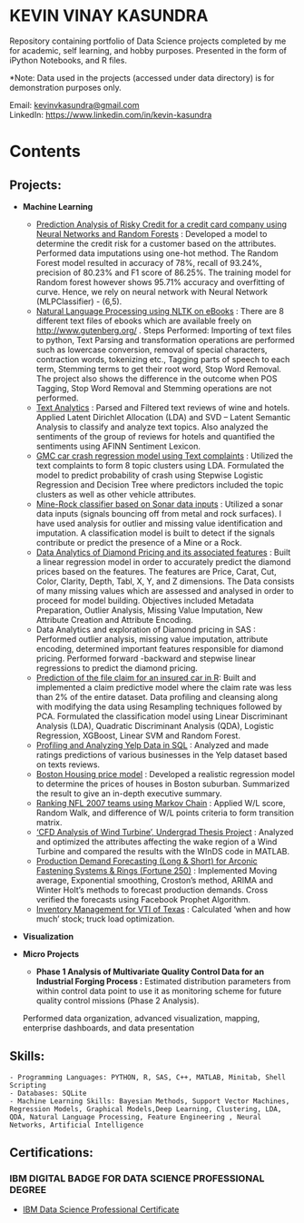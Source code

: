 # KEVIN VINAY KASUNDRA

Repository containing portfolio of Data Science projects completed by me for academic, self learning, and hobby purposes. Presented in the form of iPython Notebooks, and R files. <br> 

*Note: Data used in the projects (accessed under data directory) is for demonstration purposes only.

Email: kevinvkasundra@gmail.com <br>
LinkedIn: https://www.linkedin.com/in/kevin-kasundra


# Contents

## Projects: 
- **Machine Learning**

     - [Prediction Analysis of Risky Credit for a credit card company using Neural Networks and Random Forests]() : Developed a model to determine the credit risk for a customer based on the attributes. Performed data imputations using one-hot method. The Random Forest model resulted in accuracy of 78%, recall of 93.24%, precision of 80.23% and F1 score of 86.25%. The training model for Random forest however shows 95.71% accuracy and overfitting of curve. Hence, we rely on neural network with Neural Network (MLPClassifier) - (6,5).  
     - [Natural Language Processing using NLTK on eBooks]() : There are 8 different text files of ebooks which are available freely on http://www.gutenberg.org/ . Steps Performed: Importing of text files to python, Text Parsing and transformation operations are performed such as lowercase conversion, removal of special characters, contraction words, tokenizing etc., Tagging parts of speech to each term, Stemming terms to get their root word, Stop Word Removal. The project also shows the difference in the outcome when POS Tagging, Stop Word Removal and Stemming operations are not performed.
     - [Text Analytics]() : Parsed and Filtered text reviews of wine and hotels. Applied Latent Dirichlet Allocation (LDA) and SVD – Latent Semantic Analysis to classify and analyze text topics. Also analyzed the sentiments of the group of reviews for hotels and quantified the sentiments using AFINN Sentiment Lexicon.
     - [GMC car crash regression model using Text complaints]() : Utilized the text complaints to form 8 topic clusters using LDA. Formulated the model to predict probability of crash using Stepwise Logistic Regression and Decision Tree where predictors included the topic clusters as well as other vehicle attributes.
     - [Mine-Rock classifier based on Sonar data inputs]() : Utilized a sonar data inputs (signals bouncing off from metal and rock surfaces). I have used analysis for outlier and missing value identification and imputation.  A classification model is built to detect if the signals contribute or predict the presence of a Mine or a Rock.
     - [Data Analytics of Diamond Pricing and its associated features]() : Built a linear regression model in order to accurately predict the diamond prices based on the features. The features are Price, Carat, Cut, Color, Clarity, Depth, Tabl, X, Y, and Z dimensions. The Data consists of many missing values which are assessed and analysed in order to proceed for model building. Objectives included Metadata Preparation, Outlier Analysis, Missing Value Imputation, New Attribute Creation and Attribute Encoding.
     - Data Analytics and exploration of Diamond pricing in SAS : Performed outlier analysis, missing value imputation, attribute encoding, determined important features responsible for diamond pricing. Performed forward -backward and stepwise linear regressions to predict the diamond pricing.
     - [Prediction of the file claim for an insured car in R](): Built and implemented a claim predictive model where the claim rate was less than 2% of the entire dataset. Data profiling and cleansing along with modifying the data using Resampling techniques followed by PCA. Formulated the classification model using Linear Discriminant Analysis (LDA), Quadratic Discriminant Analysis (QDA), Logistic Regression, XGBoost, Linear SVM and Random Forest.
     - [Profiling and Analyzing Yelp Data in SQL]() : Analyzed and made ratings predictions of various businesses in the Yelp dataset based on texts reviews.
     - [Boston Housing price model]() : Developed a realistic regression model to determine the prices of houses in Boston suburban. Summarized the result to give an in-depth executive summary.
     - [Ranking NFL 2007 teams using Markov Chain]() : Applied W/L score, Random Walk, and difference of W/L points criteria to form transition matrix. 
     - [‘CFD Analysis of Wind Turbine’, Undergrad Thesis Project]() : Analyzed and optimized the attributes affecting the wake region of a Wind Turbine and compared the results with the WInDS code in MATLAB.
     - [Production Demand Forecasting (Long & Short) for Arconic Fastening Systems & Rings (Fortune 250)]() : Implemented Moving average, Exponential smoothing, Croston’s method, ARIMA and Winter Holt’s methods to forecast production demands. Cross verified the forecasts using Facebook Prophet Algorithm.
     - [Inventory Management for VTI of Texas]() : Calculated ‘when and how much’ stock; truck load optimization.


- **Visualization**
   
    
- **Micro Projects**
   
    - **Phase 1 Analysis of Multivariate Quality Control Data for an Industrial Forging Process :** Estimated distribution parameters from within control data point to use it as monitoring scheme for future quality control missions (Phase 2 Analysis). 
    
     Performed data organization, advanced visualization, mapping, enterprise dashboards, and data presentation
    
## Skills: 
    - Programming Languages: PYTHON, R, SAS, C++, MATLAB, Minitab, Shell Scripting
    - Databases: SQLite
    - Machine Learning Skills: Bayesian Methods, Support Vector Machines, Regression Models, Graphical Models,Deep Learning, Clustering, LDA, QDA, Natural Language Processing, Feature Engineering , Neural Networks, Artificial Intelligence

## Certifications:

### IBM DIGITAL BADGE FOR DATA SCIENCE PROFESSIONAL DEGREE 

 - [IBM Data Science Professional Certificate](https://www.youracclaim.com/badges/6036b3d3-7179-49cb-977d-0bff1d71eec9/linked_in)
    
